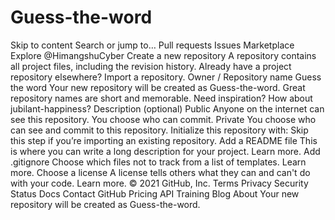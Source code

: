 # Guess-the-word
Skip to content Search or jump to… Pull requests Issues Marketplace Explore   @HimangshuCyber  Create a new repository A repository contains all project files, including the revision history. Already have a project repository elsewhere? Import a repository. Owner / Repository name Guess the word Your new repository will be created as Guess-the-word. Great repository names are short and memorable. Need inspiration? How about jubilant-happiness?  Description (optional) Public Anyone on the internet can see this repository. You choose who can commit. Private You choose who can see and commit to this repository. Initialize this repository with: Skip this step if you’re importing an existing repository.  Add a README file This is where you can write a long description for your project. Learn more. Add .gitignore Choose which files not to track from a list of templates. Learn more. Choose a license A license tells others what they can and can't do with your code. Learn more. © 2021 GitHub, Inc. Terms Privacy Security Status Docs Contact GitHub Pricing API Training Blog About Your new repository will be created as Guess-the-word.
